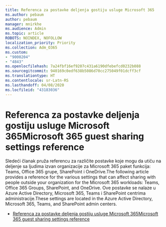 ```yaml
---
title: Referenca za postavke deljenja gostiju usluge Microsoft 365
ms.author: pebaum
author: pebaum
manager: mnirkhe
ms.audience: Admin
ms.topic: article
ROBOTS: NOINDEX, NOFOLLOW
localization_priority: Priority
ms.collection: Adm_O365
ms.custom:
- "9000204"
- "4843"
ms.openlocfilehash: 7a24fbf16ef9207c431a6190dfebefcd0232b088
ms.sourcegitcommit: 940169c0edf638b5086d70cc275049f01dcff3cf
ms.translationtype: HT
ms.contentlocale: sr-Latn-RS
ms.lasthandoff: 04/08/2020
ms.locfileid: "43183036"
---
```

# <a name="microsoft-365-guest-sharing-settings-reference"></a><span data-ttu-id="dd2f2-102">Referenca za postavke deljenja gostiju usluge Microsoft 365</span><span class="sxs-lookup"><span data-stu-id="dd2f2-102">Microsoft 365 guest sharing settings reference</span></span>

<span data-ttu-id="dd2f2-103">Sledeći članak pruža referencu za različite postavke koje mogu da utiču na deljenje sa ljudima izvan organizacije za Microsoft 365 paket funkcija: Teams, Office 365 grupe, SharePoint i OneDrive.</span><span class="sxs-lookup"><span data-stu-id="dd2f2-103">The following article provides a reference for the various settings that can affect sharing with people outside your organization for the Microsoft 365 workloads: Teams, Office 365 Groups, SharePoint, and OneDrive.</span></span> <span data-ttu-id="dd2f2-104">Ove postavke se nalaze u Azure Active Directory, Microsoft 365, Teams i SharePoint centrima administracije.</span><span class="sxs-lookup"><span data-stu-id="dd2f2-104">These settings are located in the Azure Active Directory, Microsoft 365, Teams, and SharePoint admin centers.</span></span>

- [<span data-ttu-id="dd2f2-105">Referenca za postavke deljenja gostiju usluge Microsoft 365</span><span class="sxs-lookup"><span data-stu-id="dd2f2-105">Microsoft 365 guest sharing settings reference</span></span>](https://docs.microsoft.com/microsoft-365/solutions/microsoft-365-guest-settings?view=o365-worldwide)
